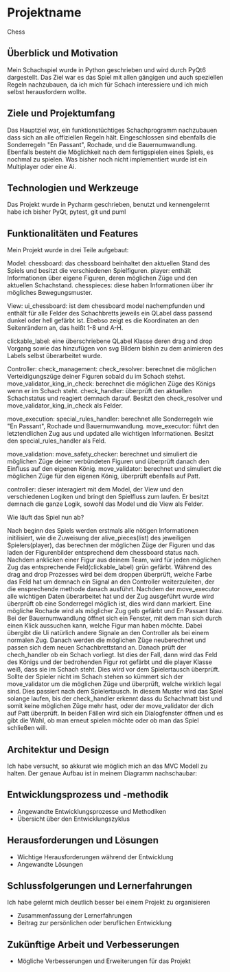 # Projektname
Chess

## Überblick und Motivation
Mein Schachspiel wurde in Python geschrieben und wird durch PyQt6 dargestellt.
Das Ziel war es das Spiel mit allen gängigen und auch speziellen Regeln nachzubauen, da ich mich für Schach interessiere und ich mich selbst herausfordern wollte.

## Ziele und Projektumfang
Das Hauptziel war, ein funktionstüchtiges Schachprogramm nachzubauen dass sich an alle offiziellen Regeln hält.
Eingeschlossen sind ebenfalls die Sonderregeln "En Passant", Rochade, und die Bauernumwandlung. Ebenfalls besteht die Möglichkeit nach dem fertigspielen eines Spiels, es nochmal zu spielen.
Was bisher noch nicht implementiert wurde ist ein Multiplayer oder eine Ai.

## Technologien und Werkzeuge
Das Projekt wurde in Pycharm geschrieben, benutzt und kennengelernt habe ich bisher PyQt, pytest, git und puml

## Funktionalitäten und Features
Mein Projekt wurde in drei Teile aufgebaut:

Model: 
  chessboard: das chessboard beinhaltet den aktuellen Stand des Spiels und besitzt die verschiedenen Spielfiguren.
  player: enthält Informationen über eigene Figuren, deren möglichen Züge und den aktuellen Schachstand.
  chesspieces: diese haben Informationen über ihr mögliches Bewegungsmuster.

View:
  ui_chessboard: ist dem chessboard model nachempfunden und enthält für alle Felder des Schachbretts jeweils ein QLabel dass passend dunkel oder hell gefärbt ist.
                  Ebebso zeigt es die Koordinaten an den Seitenrändern an, das heißt 1-8 und A-H.
  
  clickable_label: eine überschriebene QLabel Klasse deren drag and drop Vorgang sowie das hinzufügen von svg Bildern bishin zu dem animieren des Labels selbst überarbeitet wurde.

Controller: 
  check_management:
    check_resolver: berechnet die möglichen Verteidigungszüge deiner Figuren sobald du im Schach stehst.
    move_validator_king_in_check: berechnet die möglichen Züge des Königs wenn er im Schach steht.
    check_handler: überprüft den aktuellen Schachstatus und reagiert demnach darauf. Besitzt den check_resolver und move_validator_king_in_check als Felder. 

  move_execution:
    special_rules_handler: berechnet alle Sonderregeln wie "En Passant", Rochade und Bauernumwandlung.
    move_executor: führt den letztendlichen Zug aus und updated alle wichtigen Informationen. Besitzt den special_rules_handler als Feld.

  move_validation: 
    move_safety_checker: berechnet und simuliert die möglichen Züge deiner verbündeten Figuren und überprüft danach den Einfluss auf den eigenen König.
    move_validator: berechnet und simuliert die möglichen Züge für den eigenen König, überprüft ebenfalls auf Patt.

  controller: dieser interagiert mit dem Model, der View und den verschiedenen Logiken und bringt den Spielfluss zum laufen. Er besitzt demnach die ganze Logik, sowohl das Model und die View als Felder.

Wie läuft das Spiel nun ab?

Nach beginn des Spiels werden erstmals alle nötigen Informationen initilisiert, wie die Zuweisung der alive_pieces(list) des jeweiligen Spielers(player), 
das berechnen der möglichen Züge der Figuren und das laden der Figurenbilder entsprechend dem chessboard status nach.
Nachdem anklicken einer Figur aus deinem Team, wird für jeden möglichen Zug das entsprechende Feld(clickable_label) grün gefärbt.
Während des drag and drop Prozesses wird bei dem droppen überprüft, welche Farbe das Feld hat um demnach ein Signal an den Controller weiterzuleiten,
der die ensprechende methode danach ausführt.
Nachdem der move_executor alle wichtigen Daten überarbeitet hat und der Zug ausgeführt wurde wird überprüft ob eine Sonderregel möglich ist, dies wird dann markiert.
Eine mögliche Rochade wird als möglicher Zug gelb gefärbt und En Passant blau. Bei der Bauernumwandlung öffnet sich ein Fenster, mit dem man sich durch einen Klick aussuchen kann,
welche Figur man haben möchte. Dabei übergibt die Ui natürlich andere Signale an den Controller als bei einem normalen Zug.
Danach werden die möglichen Züge neuberechnet und passen sich dem neuen Schachbrettstand an. Danach prüft der chech_handler ob ein Schach vorliegt.
Ist dies der Fall, dann wird das Feld des Königs und der bedrohenden Figur rot gefärbt und die player Klasse weiß, dass sie im Schach steht.
Dies wird vor dem Spielertausch überprüft. Sollte der Spieler nicht im Schach stehen so kümmert sich der move_validator um die möglichen Züge und überprüft, welche wirklich legal sind.
Dies passiert nach dem Spielertausch. In diesem Muster wird das Spiel solange laufen, bis der check_handler erkennt dass du Schachmatt bist und somit keine möglichen Züge mehr hast,
oder der move_validator der dich auf Patt überprüft. In beiden Fällen wird sich ein Dialogfenster öffnen und es gibt die Wahl, ob man erneut spielen möchte oder ob man das Spiel schließen will.


## Architektur und Design
Ich habe versucht, so akkurat wie möglich mich an das MVC Modell zu halten.
Der genaue Aufbau ist in meinem Diagramm nachschaubar: 

## Entwicklungsprozess und -methodik
- Angewandte Entwicklungsprozesse und Methodiken
- Übersicht über den Entwicklungszyklus

## Herausforderungen und Lösungen
- Wichtige Herausforderungen während der Entwicklung
- Angewandte Lösungen

## Schlussfolgerungen und Lernerfahrungen
Ich habe gelernt mich deutlich besser bei einem Projekt zu organisieren
- Zusammenfassung der Lernerfahrungen
- Beitrag zur persönlichen oder beruflichen Entwicklung

## Zukünftige Arbeit und Verbesserungen
- Mögliche Verbesserungen und Erweiterungen für das Projekt

